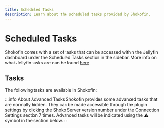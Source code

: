 ```yaml
---
title: Scheduled Tasks
description: Learn about the scheduled tasks provided by Shokofin.
---
```


<script setup>
const containerColumns = [
  { name: 'Advanced', header: '⚠' },
  { name: 'Task', header: 'Task', width: '20%' },
  { name: 'Description', header: 'Description' },
];

const shokofinScheduledTasksData = [
  {
    Advanced: "⚠",
    Task: "Check Server Version",
    Description: "Retrieve and update the known version of the connected Shoko Server.",
  },
  {
    Advanced: "⚠",
    Task: "Cleanup Virtual File System Roots",
    Description: "Removes any stale or leftover virtual file system roots that could have been left behind due to an outdated install or unfinished library removal.",
  },
  {
    Advanced: "⚠",
    Task: "Clear Plugin Cache",
    Description: "Forcefully clears the plugin cache. Only should be ran for debugging or troubleshooting purposes. \n**Do not run while a library scan is in progress!**",
  },
  {
    Advanced: "",
    Task: "Export User Data",
    Description: "Export the user data stored in Jellyfin to Shoko Server. Will not import user data from Shoko Server.",
  },
  {
    Advanced: "",
    Task: "Import User Data",
    Description: "Import the user data stored in Shoko Server to Jellyfin. Will not export user data from Jellyfin.",
  },
  {
    Advanced: "⚠",
    Task: "Merge Episodes",
    Description: "Merge all episode entries with the same Shoko Episode ID into a single entry.\n**Do not run while a library scan is in progress!**",
  },
  {
    Advanced: "⚠",
    Task: "Merge Movies",
    Description: "Merge all movie entries with the same Shoko Episode ID into a single entry.\n**Do not run while a library scan is in progress!**",
  },
  {
    Advanced: "",
    Task: "Migrate Episode User Watch Data",
    Description: "Migrate user watch data for episodes stored in Jellyfin to the newest ID namespace.",
  },
  {
    Advanced: "⚠",
    Task: "Reconstruct Collections",
    Description: "Reconstruct all native Jellyfin collections managed by Shokofin outside of a library scan.\n**Do not run while a library scan is in progress!**",
  },
  {
    Advanced: "⚠",
    Task: "Split Episodes",
    Description: "Split all episode entries with the same Shoko Episode ID into separate entries.\n**Do not run while a library scan is in progress!**",
  },
  {
    Advanced: "⚠",
    Task: "Split Movies",
    Description: "Split all movie entries with the same Shoko Episode ID into separate entries.\n**Do not run while a library scan is in progress!**",
  },
  {
    Advanced: "",
    Task: "Sync User Data",
    Description: "Synchronize the user data stored in Jellyfin with Shoko Server. Imports and exports data as needed.",
  },
];
</script>

# Scheduled Tasks

Shokofin comes with a set of tasks that can be accessed within the Jellyfin dashboard under the Scheduled Tasks section
in the sidebar. More info on what Jellyfin tasks are can be found
[here](https://jellyfin.org/docs/general/server/tasks/).

## Tasks

The following tasks are available in Shokofin:

:::info About Advanced Tasks
Shokofin provides some advanced tasks that are normally hidden. They can be made accessible through the plugin
settings by clicking the Shoko Server version number under the Connection Settings section 7 times. Advanced tasks
will be indicated using the **⚠** symbol in the section below.
:::

<EasyTable :columns="containerColumns" :data="shokofinScheduledTasksData" />
